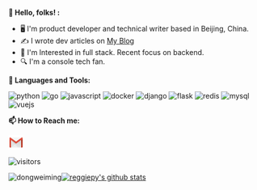**👋 Hello, folks! :**

* 🖥  I'm product developer and technical writer based in Beijing, China.
* ✍️  I wrote dev articles on <a href="http://82.156.203.198:6105/" target="_blank">My Blog</a>
* 🧐 I'm Interested in full stack. Recent focus on backend.
* 🔍 I'm a console tech fan.

**🌈 Languages and Tools:**

<p align="left">
<img src="https://www.vectorlogo.zone/logos/python/python-ar21.svg" alt="python" width="40" height="40"/>
<img src="https://www.vectorlogo.zone/logos/golang/golang-ar21.svg" alt="go" width="40" height="40"/>
<img src="https://www.vectorlogo.zone/logos/javascript/javascript-ar21.svg" alt="javascript" width="40" height="40"/>
<img src="https://www.vectorlogo.zone/logos/docker/docker-ar21.svg" alt="docker" width="40" height="40"/>
<img src="https://www.vectorlogo.zone/logos/djangoproject/djangoproject-ar21.svg" alt="django" width="40" height="40"/>
<img src="https://www.vectorlogo.zone/logos/pocoo_flask/pocoo_flask-ar21.svg" alt="flask" width="40" height="40"/>
<img src="https://www.vectorlogo.zone/logos/redis/redis-ar21.svg" alt="redis" width="40" height="40"/>
<img src="https://www.vectorlogo.zone/logos/mysql/mysql-ar21.svg" alt="mysql" width="40" height="40"/>
<img src="https://www.vectorlogo.zone/logos/linux/linux-ar21.svg" alt="vuejs" width="40" height="40"/>
</p>

**📫 How to Reach me:**

<p align="left">
<a href="mailto:wangtongpy@gmail.com" target="blank"><img align="center" src="https://raw.githubusercontent.com/reggiepy/reggiepy/master/assets/gmail.svg" alt="Gmail" height="30" width="30" /></a>
</p>

<p align="left">
<img src="https://visitor-badge.laobi.icu/badge?page_id=reggiepy.reggiepy" alt="visitors"/>
</p>

<p align="left">
<img align="left" src="https://github-readme-stats.vercel.app/api/top-langs/?username=reggiepy&layout=compact&hide=html" alt="dongweiming" />
</p>


[![reggiepy's github stats](https://github-readme-stats.vercel.app/api?username=reggiepy)](https://github.com/reggiepy)




